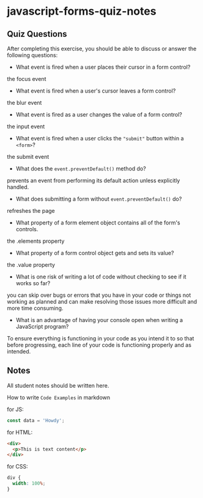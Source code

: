 # javascript-forms-quiz-notes

## Quiz Questions

After completing this exercise, you should be able to discuss or answer the following questions:

- What event is fired when a user places their cursor in a form control?

the focus event

- What event is fired when a user's cursor leaves a form control?

the blur event

- What event is fired as a user changes the value of a form control?

the input event

- What event is fired when a user clicks the `"submit"` button within a `<form>`?

the submit event

- What does the `event.preventDefault()` method do?

prevents an event from performing its default action unless explicitly handled.

- What does submitting a form without `event.preventDefault()` do?

refreshes the page

- What property of a form element object contains all of the form's controls.

the .elements property

- What property of a form control object gets and sets its value?

the .value property

- What is one risk of writing a lot of code without checking to see if it works so far?

you can skip over bugs or errors that you have in your code or things not working as planned and can make resolving those issues more difficult and more time consuming.

- What is an advantage of having your console open when writing a JavaScript program?

To ensure everything is functioning in your code as you intend it to so that before progressing, each line of your code is functioning properly and as intended.

## Notes

All student notes should be written here.

How to write `Code Examples` in markdown

for JS:

```javascript
const data = 'Howdy';
```

for HTML:

```html
<div>
  <p>This is text content</p>
</div>
```

for CSS:

```css
div {
  width: 100%;
}
```
